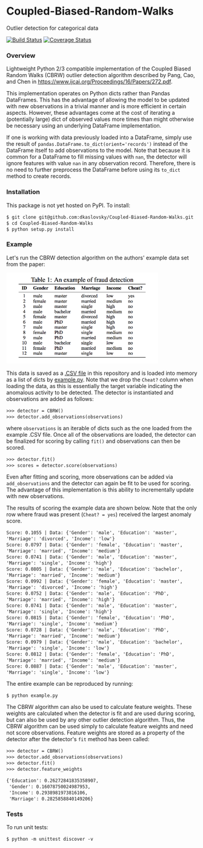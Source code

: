 # Coupled-Biased-Random-Walks
Outlier detection for categorical data

[![Build Status](https://travis-ci.org/dkaslovsky/Coupled-Biased-Random-Walks.svg?branch=master)](https://travis-ci.org/dkaslovsky/Coupled-Biased-Random-Walks)
[![Coverage Status](https://coveralls.io/repos/github/dkaslovsky/Coupled-Biased-Random-Walks/badge.svg?branch=master)](https://coveralls.io/github/dkaslovsky/Coupled-Biased-Random-Walks?branch=master)

### Overview
Lightweight Python 2/3 compatible implementation of the Coupled Biased Random Walks (CBRW) outlier detection algorithm described by Pang, Cao, and Chen in https://www.ijcai.org/Proceedings/16/Papers/272.pdf.

This implementation operates on Python dicts rather than Pandas DataFrames.  This has the advantage of allowing the model to be updated with new observations in a trivial manner and is more efficient in certain aspects.  However, these advantages come at the cost of iterating a (potentially large) dict of observed values more times than might otherwise be necessary using an underlying DataFrame implementation.

If one is working with data previously loaded into a DataFrame, simply use the result of `pandas.DataFrame.to_dict(orient='records')` instead of the DataFrame itself to add observations to the model.  Note that because it is common for a DataFrame to fill missing values with `nan`, the detector will ignore features with value `nan` in any observation record.  Therefore, there is no need to further preprocess the DataFrame before using its `to_dict` method to create records.

### Installation
This package is not yet hosted on PyPI.  To install:
```
$ git clone git@github.com:dkaslovsky/Coupled-Biased-Random-Walks.git
$ cd Coupled-Biased-Random-Walks
$ python setup.py install
```

### Example
Let's run the CBRW detection algorithm on the authors' example data set from the paper:

<img src="./example_table.png" width="400">

This data is saved as a [.CSV file](./data/CBRW_paper_example.csv) in this repository and is loaded into memory as a list of dicts by [example.py](./example.py).  Note that we drop the `Cheat?` column when loading the data, as this is essentially the target variable indicating the anomalous activity to be detected.  The detector is instantiated and observations are added as follows:
```
>>> detector = CBRW()
>>> detector.add_observations(observations)
```
where `observations` is an iterable of dicts such as the one loaded from the example .CSV file.  Once all of the observations are loaded, the detector can be finalized for scoring by calling `fit()` and observations can then be scored.
```
>>> detector.fit()
>>> scores = detector.score(observations)
```
Even after fitting and scoring, more observations can be added via `add_observations` and the detector can again be fit to be used for scoring.  The advantage of this implementation is this ability to incrementally update with new observations.

The results of scoring the example data are shown below.  Note that the only row where fraud was present (`Cheat? = yes`) received the largest anomaly score.
```
Score: 0.1055 | Data: {'Gender': 'male', 'Education': 'master', 'Marriage': 'divorced', 'Income': 'low'}
Score: 0.0797 | Data: {'Gender': 'female', 'Education': 'master', 'Marriage': 'married', 'Income': 'medium'}
Score: 0.0741 | Data: {'Gender': 'male', 'Education': 'master', 'Marriage': 'single', 'Income': 'high'}
Score: 0.0805 | Data: {'Gender': 'male', 'Education': 'bachelor', 'Marriage': 'married', 'Income': 'medium'}
Score: 0.0992 | Data: {'Gender': 'female', 'Education': 'master', 'Marriage': 'divorced', 'Income': 'high'}
Score: 0.0752 | Data: {'Gender': 'male', 'Education': 'PhD', 'Marriage': 'married', 'Income': 'high'}
Score: 0.0741 | Data: {'Gender': 'male', 'Education': 'master', 'Marriage': 'single', 'Income': 'high'}
Score: 0.0815 | Data: {'Gender': 'female', 'Education': 'PhD', 'Marriage': 'single', 'Income': 'medium'}
Score: 0.0728 | Data: {'Gender': 'male', 'Education': 'PhD', 'Marriage': 'married', 'Income': 'medium'}
Score: 0.0979 | Data: {'Gender': 'male', 'Education': 'bachelor', 'Marriage': 'single', 'Income': 'low'}
Score: 0.0812 | Data: {'Gender': 'female', 'Education': 'PhD', 'Marriage': 'married', 'Income': 'medium'}
Score: 0.0887 | Data: {'Gender': 'male', 'Education': 'master', 'Marriage': 'single', 'Income': 'low'}
```

The entire example can be reproduced by running:
```
$ python example.py
```

The CBRW algorithm can also be used to calculate feature weights.  These weights are calculated when the detector is fit and are used during scoring, but can also be used by any other outlier detection algorithm.  Thus, the CBRW algorithm can be used simply to calculate feature weights and need not score observations.  Feature weights are stored as a property of the detector after the detector's `fit` method has been called:
```
>>> detector = CBRW()
>>> detector.add_observations(observations)
>>> detector.fit()
>>> detector.feature_weights
```
```
{'Education': 0.26272841835358907,
 'Gender': 0.16078750024987953,
 'Income': 0.2938981973816106,
 'Marriage': 0.2825858840149206}
```

### Tests
To run unit tests:
```
$ python -m unittest discover -v
```
